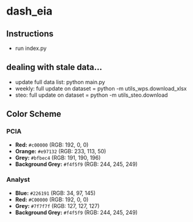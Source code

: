 # dash_eia

## Instructions

- run index.py

## dealing with stale data...

- update full data list:  python main.py
- weekly: full update on dataset = python -m utils_wps.download_xlsx
- steo:  full update on dataset = python -m utils_steo.download

## Color Scheme

### PCIA
- **Red:** `#c00000` (RGB: 192, 0, 0)
- **Orange:** `#e97132` (RGB: 233, 113, 50)
- **Grey:** `#bfbec4` (RGB: 191, 190, 196)
- **Background Grey:** `#f4f5f9` (RGB: 244, 245, 249)

### Analyst
- **Blue:** `#226191` (RGB: 34, 97, 145)
- **Red:** `#C00000` (RGB: 192, 0, 0)
- **Grey:** `#7f7f7f` (RGB: 127, 127, 127)
- **Background Grey:** `#f4f5f9` (RGB: 244, 245, 249)